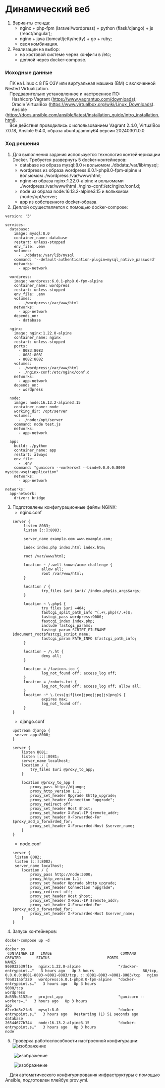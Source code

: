 # Динамический веб
1. Варианты стенда:
   - nginx + php-fpm (laravel/wordpress) + python (flask/django) + js (react/angular);
   - nginx + java (tomcat/jetty/netty) + go + ruby;
   - своя комбинация.
2. Реализации на выбор:
   - на хостовой системе через конфиги в /etc;
   - деплой через docker-compose.
### Исходные данные ###
&ensp;&ensp;ПК на Linux c 8 ГБ ОЗУ или виртуальная машина (ВМ) с включенной Nested Virtualization.<br/>
&ensp;&ensp;Предварительно установленное и настроенное ПО:<br/>
&ensp;&ensp;&ensp;Hashicorp Vagrant (https://www.vagrantup.com/downloads);<br/>
&ensp;&ensp;&ensp;Oracle VirtualBox (https://www.virtualbox.org/wiki/Linux_Downloads).<br/>
&ensp;&ensp;&ensp;Ansible (https://docs.ansible.com/ansible/latest/installation_guide/intro_installation.html).<br/>
&ensp;&ensp;Все действия проводились с использованием Vagrant 2.4.0, VirtualBox 7.0.18, Ansible 9.4.0, образа ubuntu/jammy64 версии 20240301.0.0. <br/>
### Ход решения ###
1. Для выполнения задания используется технология контейнеризации Docker. Требуется развернуть 5 docker-контейнеров:
   - database из образа mysql:8.0 и вольюмом ./dbdata:/var/lib/mysql;
   - wordpress из образа wordpress:6.0.1-php8.0-fpm-alpine и вольюмом ./wordpress:/var/www/html;
   - nginx из образа nginx:1.22.0-alpine и вольюмами ./wordpress:/var/www/html ./nginx-conf:/etc/nginx/conf.d;
   - node из образа node:16.13.2-alpine3.15 и вольюмом /node:/opt/server;
   - app из собственного docker-образа.
2. Деплой осуществляется с помощью docker-compose:
```shell
version: '3'

services:  
  database:
    image: mysql:8.0
    container_name: database
    restart: unless-stopped
    env_file: .env
    volumes:
      - ./dbdata:/var/lib/mysql
    command: '--default-authentication-plugin=mysql_native_password'
    networks:
      - app-network

  wordpress:
    image: wordpress:6.0.1-php8.0-fpm-alpine
    container_name: wordpress
    restart: unless-stopped
    env_file: .env
    volumes:
      - ./wordpress:/var/www/html
    networks:
      - app-network
    depends_on:
      - database

  nginx:
    image: nginx:1.22.0-alpine
    container_name: nginx
    restart: unless-stopped
    ports:
      - 8083:8083
      - 8081:8081
      - 8082:8082
    volumes:
      - ./wordpress:/var/www/html
      - ./nginx-conf:/etc/nginx/conf.d
    networks:
      - app-network
    depends_on:
      - wordpress

  node:
    image: node:16.13.2-alpine3.15
    container_name: node
    working_dir: /opt/server
    volumes:
      - ./node:/opt/server
    command: node test.js
    networks:
      - app-network

  app:
    build: ./python
    container_name: app
    restart: always
    env_file:
      - .env
    command: "gunicorn --workers=2 --bind=0.0.0.0:8000 mysite.wsgi:application"
    networks:
      - app-network

networks:
  app-network:
    driver: bridge
```
3. Подготовлены конфигурационные файлы NGINX:
   - nginx.conf
   ```shell
   server {
        listen 8083;
        listen [::]:8083;

        server_name example.com www.example.com;

        index index.php index.html index.htm;

        root /var/www/html;

        location ~ /.well-known/acme-challenge {
                allow all;
                root /var/www/html;
        }

        location / {
                try_files $uri $uri/ /index.php$is_args$args;
        }

        location ~ \.php$ {
                try_files $uri =404;
                fastcgi_split_path_info ^(.+\.php)(/.+)$;
                fastcgi_pass wordpress:9000;
                fastcgi_index index.php;
                include fastcgi_params;
                fastcgi_param SCRIPT_FILENAME $document_root$fastcgi_script_name;
                fastcgi_param PATH_INFO $fastcgi_path_info;
        }

        location ~ /\.ht {
                deny all;
        }

        location = /favicon.ico {
                log_not_found off; access_log off;
        }
        location = /robots.txt {
                log_not_found off; access_log off; allow all;
        }
        location ~* \.(css|gif|ico|jpeg|jpg|js|png)$ {
                expires max;
                log_not_found off;
        }
   }
   ```
   - django.conf
   ```shell
   upstream django {
	server app:8000;
   }

   server {
	   listen 8081;
	   listen [::]:8081;
	   server_name localhost;
	   location / {
		   try_files $uri @proxy_to_app;	
	   }

	   location @proxy_to_app {
		   proxy_pass http://django;
		   proxy_http_version 1.1;
		   proxy_set_header Upgrade $http_upgrade;
		   proxy_set_header Connection "upgrade";
		   proxy_redirect off;
		   proxy_set_header Host $host;
		   proxy_set_header X-Real-IP $remote_addr;
		   proxy_set_header X-Forwarded-For $proxy_add_x_forwarded_for;
		   proxy_set_header X-Forwarded-Host $server_name;
	   }
   }
   ```
   - node.conf
   ```shell
   server {
	listen 8082;
	listen [::]:8082;
	server_name localhost;
	   location / {
		   proxy_pass http://node:3000;
		   proxy_http_version 1.1;
		   proxy_set_header Upgrade $http_upgrade;
		   proxy_set_header Connection "upgrade";
		   proxy_redirect off;
		   proxy_set_header Host $host;
		   proxy_set_header X-Real-IP $remote_addr;
		   proxy_set_header X-Forwarded-For $proxy_add_x_forwarded_for;
		   proxy_set_header X-Forwarded-Host $server_name;
	   }
   }
   ```
4. Запуск контейнеров:
```shell
docker-compose up -d
...
docker ps
 CONTAINER ID   IMAGE                               COMMAND                  CREATED       STATUS                          PORTS                                                                   NAMES
860032539f1e   nginx:1.22.0-alpine                 "/docker-entrypoint.…"   3 hours ago   Up 3 hours                      80/tcp, 0.0.0.0:8081-8083->8081-8083/tcp, :::8081-8083->8081-8083/tcp   nginx
f0a811abf220   wordpress:6.0.1-php8.0-fpm-alpine   "docker-entrypoint.s…"   3 hours ago   Up 3 hours                      9000/tcp                                                                wordpress
8d555c5152be   project_app                         "gunicorn --workers=…"   3 hours ago   Up 3 hours                                                                                              app
62ce3d8c2fa6   mysql:8.0                           "docker-entrypoint.s…"   3 hours ago   Restarting (1) 51 seconds ago                                                                           database
26544677b744   node:16.13.2-alpine3.15             "docker-entrypoint.s…"   3 hours ago   Up 3 hours                                                                                              node  
```
5. Проверка работоспособности настроенной конфигурации:<br/>
![изображение](https://github.com/user-attachments/assets/b7356232-2e31-4ee1-bbbf-786bab1edf10)

&ensp;&ensp;&ensp;&ensp;![изображение](https://github.com/user-attachments/assets/f839c2ac-4542-4456-8a23-77dc54fb8f9d)

&ensp;&ensp;&ensp;&ensp;![изображение](https://github.com/user-attachments/assets/cc76c969-9ee0-4dd2-9fad-13f64c68e79a)

&ensp;&ensp;Для автоматического конфигурирования инфраструктуры с помощью Ansible, подготовлен плейбук prov.yml.

